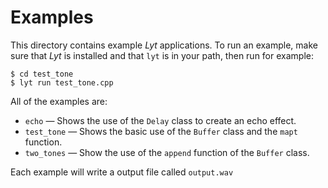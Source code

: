 # Examples
This directory contains example *Lyt* applications. To run an example, make sure that *Lyt* is installed and that `lyt` is in your path, then run for example:

```
$ cd test_tone
$ lyt run test_tone.cpp
```

All of the examples are:

* `echo` — Shows the use of the `Delay` class to create an echo effect.
* `test_tone` — Shows the basic use of the `Buffer` class and the `mapt` function.
* `two_tones` — Show the use of the `append` function of the `Buffer` class.

Each example will write a output file called `output.wav`
